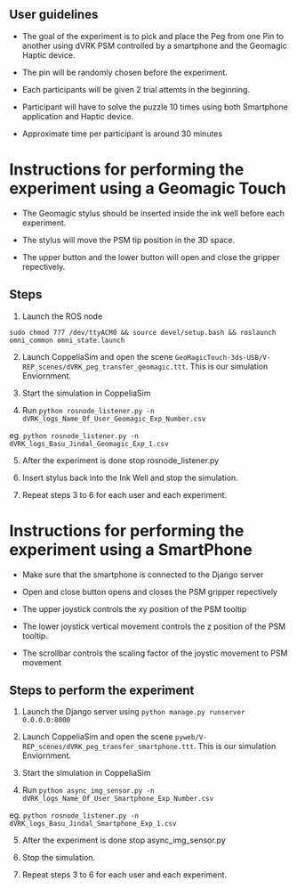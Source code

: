 ## User guidelines

- The goal of the experiment is to pick and place the Peg from one Pin to another using dVRK PSM controlled by a smartphone and the Geomagic Haptic device.

- The pin will be randomly chosen before the experiment.

- Each participants will be given 2 trial attemts in the beginning.

- Participant will have to solve the puzzle 10 times using both Smartphone application and Haptic device.

- Approximate time per participant is around 30 minutes

# Instructions for performing the experiment using a Geomagic Touch

- The Geomagic stylus should be inserted inside the ink well before each experiment.

- The stylus will move the PSM tip position in the 3D space.

- The upper button and the lower button will open and close the gripper repectively.

## Steps

1. Launch the ROS node

```
sudo chmod 777 /dev/ttyACM0 && source devel/setup.bash && roslaunch omni_common omni_state.launch
```

2. Launch CoppeliaSim and open the scene `GeoMagicTouch-3ds-USB/V-REP_scenes/dVRK_peg_transfer_geomagic.ttt`. This is our simulation Enviornment.

3. Start the simulation in CoppeliaSim

4. Run `python rosnode_listener.py -n dVRK_logs_Name_Of_User_Geomagic_Exp_Number.csv`

eg. `python rosnode_listener.py -n dVRK_logs_Basu_Jindal_Geomagic_Exp_1.csv`

5. After the experiment is done stop rosnode_listener.py

6. Insert stylus back into the Ink Well and stop the simulation.

7. Repeat steps 3 to 6 for each user and each experiment.

# Instructions for performing the experiment using a SmartPhone

- Make sure that the smartphone is connected to the Django server

- Open and close button opens and closes the PSM gripper repectively

- The upper joystick controls the xy position of the PSM tooltip

- The lower joystick vertical movement controls the z position of the PSM tooltip.

- The scrollbar controls the scaling factor of the joystic movement to PSM movement

## Steps to perform the experiment

1. Launch the Django server using `python manage.py runserver 0.0.0.0:8000`

2. Launch CoppeliaSim and open the scene `pyweb/V-REP_scenes/dVRK_peg_transfer_smartphone.ttt`. This is our simulation Enviornment.

3. Start the simulation in CoppeliaSim

4. Run `python async_img_sensor.py -n dVRK_logs_Name_Of_User_Smartphone_Exp_Number.csv`

eg. `python rosnode_listener.py -n dVRK_logs_Basu_Jindal_Smartphone_Exp_1.csv`

5. After the experiment is done stop async_img_sensor.py

6. Stop the simulation.

7. Repeat steps 3 to 6 for each user and each experiment.
